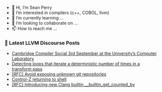 - 👋 Hi, I’m Sean Perry
- 👀 I’m interested in compilers (c++, COBOL, llvm)
- 🌱 I’m currently learning ...
- 💞️ I’m looking to collaborate on ...
- 📫 How to reach me ...

<!---
s66perry/s66perry is a ✨ special ✨ repository because its `README.md` (this file) appears on your GitHub profile.
You can click the Preview link to take a look at your changes.
--->
### 📕 Latest LLVM Discourse Posts

<!-- DISCOURSE-LLVM:START -->
- [Cambridge Compiler Social 3rd September at the University’s Computer Laboratory](https://discourse.llvm.org/t/cambridge-compiler-social-3rd-september-at-the-university-s-computer-laboratory/80922#post_3)
- [Detecting loops that iterate a deterministic number of times in a transform pass](https://discourse.llvm.org/t/detecting-loops-that-iterate-a-deterministic-number-of-times-in-a-transform-pass/80972#post_2)
- [[RFC] Avoid exposing unknown git repositories](https://discourse.llvm.org/t/rfc-avoid-exposing-unknown-git-repositories/80962#post_7)
- [Control-Z returning to shell](https://discourse.llvm.org/t/control-z-returning-to-shell/80971#post_2)
- [[RFC] Introducing new Clang builtin __builtin_get_counted_by](https://discourse.llvm.org/t/rfc-introducing-new-clang-builtin-builtin-get-counted-by/80836?page=2#post_29)
<!-- DISCOURSE-LLVM:END -->
